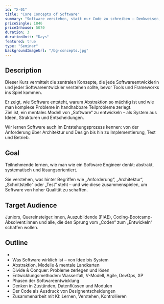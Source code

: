 ```yaml
---
id: "X-01"
title: "Core Concepts of Software"
summary: "Software verstehen, statt nur Code zu schreiben – Denkweisen, Prinzipien und Werkzeuge, um als Junior im KI-Zeitalter zu überleben."
priceSingle: 1840
priceInhouse: 5070
duration: 3
durationUnit: "Days"
featured: true
type: "Seminar"
backgroundImageUrl: "/bg-concepts.jpg"
---
```


## Description

Dieser Kurs vermittelt die zentralen Konzepte, die jede Softwareentwicklerin und jeder Softwareentwickler verstehen sollte, 
bevor Tools und Frameworks ins Spiel kommen.  

Er zeigt, wie Software entsteht, warum Abstraktion so mächtig ist und wie man komplexe Probleme in handhabbare Teilprobleme zerlegt.  
Ziel ist, ein mentales Modell von „Software“ zu entwickeln – als System aus Ideen, Strukturen und Entscheidungen.

Wir lernen Software auch im Entstehungsprozess kennen: von der Anforderung über Architektur und Design bis hin zu Implementierung, Test und Betrieb.

## Goal

Teilnehmende lernen, wie man wie ein Software Engineer denkt: abstrakt, systematisch und lösungsorientiert.

Sie verstehen, was hinter Begriffen wie „Anforderung“, „Architektur“, „Schnittstelle“ oder „Test“ steht – und wie diese zusammenspielen, um Software von hoher Qualität zu schaffen.

## Target Audience

Juniors, Quereinsteiger:innen, Auszubildende (FIAE), Coding-Bootcamp-Absolvent:innen und alle, die den Sprung vom „Coden“ zum „Entwickeln“ schaffen wollen.

## Outline
- 
- Was Software wirklich ist – von Idee bis System
- Abstraktion, Modelle & mentale Landkarten
- Divide & Conquer: Probleme zerlegen und lösen
- Entwicklungsmethoden: Wasserfall, V-Modell, Agile, DevOps, XP
- Phasen der Softwareentwicklung
- Denken in Zuständen, Datenflüssen und Modulen
- Der Code als Ausdruck von Designentscheidungen
- Zusammenarbeit mit KI: Lernen, Verstehen, Kontrollieren